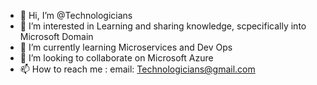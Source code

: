- 👋 Hi, I’m @Technologicians
- 👀 I’m interested in Learning and sharing knowledge, scpecifically into Microsoft Domain
- 🌱 I’m currently learning Microservices and Dev Ops
- 💞️ I’m looking to collaborate on Microsoft Azure
- 📫 How to reach me : email: Technologicians@gmail.com

<!---
Technologicians/Technologicians is a ✨ special ✨ repository because its `README.md` (this file) appears on your GitHub profile.
You can click the Preview link to take a look at your changes.
--->
